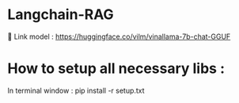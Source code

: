 # Langchain-RAG
🔗 Link model : https://huggingface.co/vilm/vinallama-7b-chat-GGUF

# How to setup all necessary libs : 
In terminal window : pip install -r setup.txt
